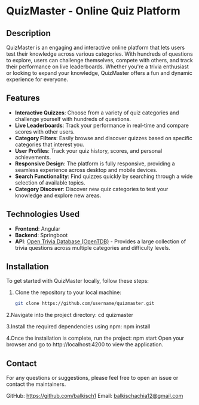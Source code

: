 # QuizMaster - Online Quiz Platform

## Description
QuizMaster is an engaging and interactive online platform that lets users test their knowledge across various categories. With hundreds of questions to explore, users can challenge themselves, compete with others, and track their performance on live leaderboards. Whether you're a trivia enthusiast or looking to expand your knowledge, QuizMaster offers a fun and dynamic experience for everyone.

## Features
- **Interactive Quizzes**: Choose from a variety of quiz categories and challenge yourself with hundreds of questions.
- **Live Leaderboards**: Track your performance in real-time and compare scores with other users.
- **Category Filters**: Easily browse and discover quizzes based on specific categories that interest you.
- **User Profiles**: Track your quiz history, scores, and personal achievements.
- **Responsive Design**: The platform is fully responsive, providing a seamless experience across desktop and mobile devices.
- **Search Functionality**: Find quizzes quickly by searching through a wide selection of available topics.
- **Category Discover**: Discover new quiz categories to test your knowledge and explore new areas.

## Technologies Used
- **Frontend**: Angular
- **Backend**: Springboot 
- **API**: [Open Trivia Database (OpenTDB)](https://opentdb.com/) - Provides a large collection of trivia questions across multiple categories and difficulty levels.
  

## Installation

To get started with QuizMaster locally, follow these steps:

1. Clone the repository to your local machine:
   ```bash
   git clone https://github.com/username/quizmaster.git
2.Navigate into the project directory: 
cd quizmaster

3.Install the required dependencies using npm:
npm install

4.Once the installation is complete, run the project:
npm start
Open your browser and go to http://localhost:4200 to view the application.



##  Contact

For any questions or suggestions, please feel free to open an issue or contact the maintainers.

GitHub: https://github.com/balkisch1
Email: balkischachia12@gmail.com

